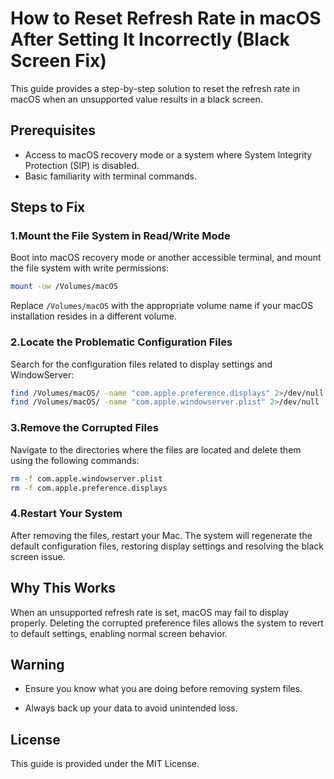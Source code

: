 # How to Reset Refresh Rate in macOS After Setting It Incorrectly (Black Screen Fix)

This guide provides a step-by-step solution to reset the refresh rate in macOS when an unsupported value results in a black screen.

## Prerequisites

- Access to macOS recovery mode or a system where System Integrity Protection (SIP) is disabled.
- Basic familiarity with terminal commands.

## Steps to Fix

### 1.Mount the File System in Read/Write Mode

Boot into macOS recovery mode or another accessible terminal, and mount the file system with write permissions:

```bash
mount -uw /Volumes/macOS
```
Replace `/Volumes/macOS` with the appropriate volume name if your macOS installation resides in a different volume.

### 2.Locate the Problematic Configuration Files

Search for the configuration files related to display settings and WindowServer:

```bash
find /Volumes/macOS/ -name "com.apple.preference.displays" 2>/dev/null
find /Volumes/macOS/ -name "com.apple.windowserver.plist" 2>/dev/null
```

### 3.Remove the Corrupted Files

Navigate to the directories where the files are located and delete them using the following commands:

```bash
rm -f com.apple.windowserver.plist
rm -f com.apple.preference.displays
```

### 4.Restart Your System

After removing the files, restart your Mac. The system will regenerate the default configuration files, restoring display settings and resolving the black screen issue.

## Why This Works

When an unsupported refresh rate is set, macOS may fail to display properly. Deleting the corrupted preference files allows the system to revert to default settings, enabling normal screen behavior.

## Warning

- Ensure you know what you are doing before removing system files.

- Always back up your data to avoid unintended loss.

## License

This guide is provided under the MIT License.

